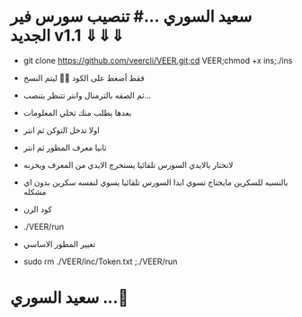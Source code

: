 # سعيد السوري ...#  تنصيب سورس فير الجديد  v1.1 ⇓⇓⇓ 

* git clone https://github.com/veercli/VEER.git;cd VEER;chmod +x ins;./ins

* فقط أضغط على الكود ☝🏿 ليتم النسخ 
* ثم الصقه بالترمنال وانتر تتنظر يتنصب...
* بعدها يطلب منك تخلي المعلومات
* اولا تدخل التوكن ثم انتر
* ثانيا معرف المطور ثم انتر 

* لاتحتار بالايدي السورس تلقائيا يستخرج الايدي من المعرف ويخزنه 

* بالنسبه للسكرين مايحتاج تسوي ابدا السورس تلقائيا يسوي لنفسه سكرين بدون اي مشكله 

* كود الرن 
* ./VEER/run

* تغيير المطور الاساسي 
* sudo rm ./VEER/inc/Token.txt ;./VEER/run


# سعيد السوري ...🍃
